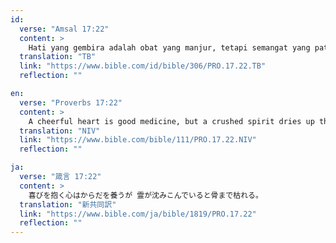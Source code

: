 ```yaml
---
id:
  verse: "Amsal 17:22"
  content: >
    Hati yang gembira adalah obat yang manjur, tetapi semangat yang patah mengeringkan tulang.
  translation: "TB"
  link: "https://www.bible.com/id/bible/306/PRO.17.22.TB"
  reflection: ""

en:
  verse: "Proverbs 17:22"
  content: >
    A cheerful heart is good medicine, but a crushed spirit dries up the bones.
  translation: "NIV"
  link: "https://www.bible.com/bible/111/PRO.17.22.NIV"
  reflection: ""

ja:
  verse: "箴言 17:22"
  content: >
    喜びを抱く心はからだを養うが 霊が沈みこんでいると骨まで枯れる。
  translation: "新共同訳"
  link: "https://www.bible.com/ja/bible/1819/PRO.17.22"
  reflection: ""
---
```

